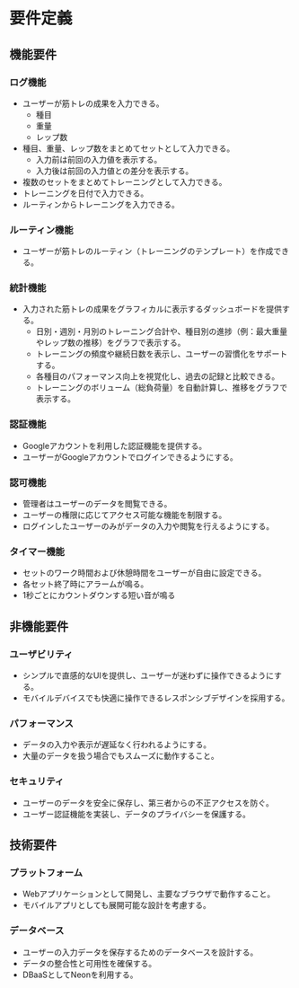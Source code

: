 # 要件定義

## 機能要件

### ログ機能
- ユーザーが筋トレの成果を入力できる。
  - 種目
  - 重量
  - レップ数
- 種目、重量、レップ数をまとめてセットとして入力できる。
  - 入力前は前回の入力値を表示する。
  - 入力後は前回の入力値との差分を表示する。
- 複数のセットをまとめてトレーニングとして入力できる。
- トレーニングを日付で入力できる。
- ルーティンからトレーニングを入力できる。

### ルーティン機能
- ユーザーが筋トレのルーティン（トレーニングのテンプレート）を作成できる。

### 統計機能
- 入力された筋トレの成果をグラフィカルに表示するダッシュボードを提供する。
  - 日別・週別・月別のトレーニング合計や、種目別の進捗（例：最大重量やレップ数の推移）をグラフで表示する。
  - トレーニングの頻度や継続日数を表示し、ユーザーの習慣化をサポートする。
  - 各種目のパフォーマンス向上を視覚化し、過去の記録と比較できる。
  - トレーニングのボリューム（総負荷量）を自動計算し、推移をグラフで表示する。

### 認証機能
- Googleアカウントを利用した認証機能を提供する。
- ユーザーがGoogleアカウントでログインできるようにする。

### 認可機能
- 管理者はユーザーのデータを閲覧できる。
- ユーザーの権限に応じてアクセス可能な機能を制限する。
- ログインしたユーザーのみがデータの入力や閲覧を行えるようにする。

### タイマー機能
- セットのワーク時間および休憩時間をユーザーが自由に設定できる。
- 各セット終了時にアラームが鳴る。
- 1秒ごとにカウントダウンする短い音が鳴る

## 非機能要件

### ユーザビリティ
- シンプルで直感的なUIを提供し、ユーザーが迷わずに操作できるようにする。
- モバイルデバイスでも快適に操作できるレスポンシブデザインを採用する。

### パフォーマンス
- データの入力や表示が遅延なく行われるようにする。
- 大量のデータを扱う場合でもスムーズに動作すること。

### セキュリティ
- ユーザーのデータを安全に保存し、第三者からの不正アクセスを防ぐ。
- ユーザー認証機能を実装し、データのプライバシーを保護する。

## 技術要件

### プラットフォーム
- Webアプリケーションとして開発し、主要なブラウザで動作すること。
- モバイルアプリとしても展開可能な設計を考慮する。

### データベース
- ユーザーの入力データを保存するためのデータベースを設計する。
- データの整合性と可用性を確保する。
- DBaaSとしてNeonを利用する。
